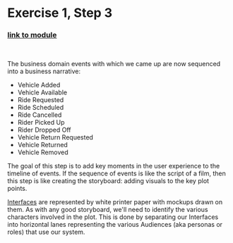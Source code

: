 # Exercise 1, Step 3

### [link to module](https://www.youtube.com/embed/o6cKBjUOzhs?si=6sD974V2xrhjjF9M?&start=16&end=146)
                                                                                        
<br/>

The business domain events with which we came up are now sequenced into 
a business narrative:

* Vehicle Added
* Vehicle Available
* Ride Requested
* Ride Scheduled
* Ride Cancelled
* Rider Picked Up
* Rider Dropped Off
* Vehicle Return Requested
* Vehicle Returned
* Vehicle Removed

The goal of this step is to add key moments in the user experience to
the timeline of events.  If the sequence of events is like the script
of a film, then this step is like creating the storyboard: adding
visuals to the key plot points.

[Interfaces](./interfaces) are represented by white printer paper with mockups drawn
on them. As with any good storyboard, we'll need to identify the
various characters involved in the plot.  This is done by separating
our Interfaces into horizontal lanes representing the various
Audiences (aka personas or roles) that use our system.
